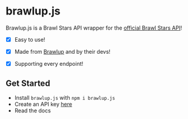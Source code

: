 # brawlup.js
Brawlup.js is a Brawl Stars API wrapper for the [official Brawl Stars API](https://developer.brawlstars.com/)!

- [x] Easy to use!
- [x] Made from [Brawlup](https://www.brawlup.tk/) and by their devs!
- [x] Supporting every endpoint!


## Get Started

* Install `brawlup.js` with `npm i brawlup.js`
* Create an API key [here](https://developer.brawlstars.com/#/account)
* Read the docs
